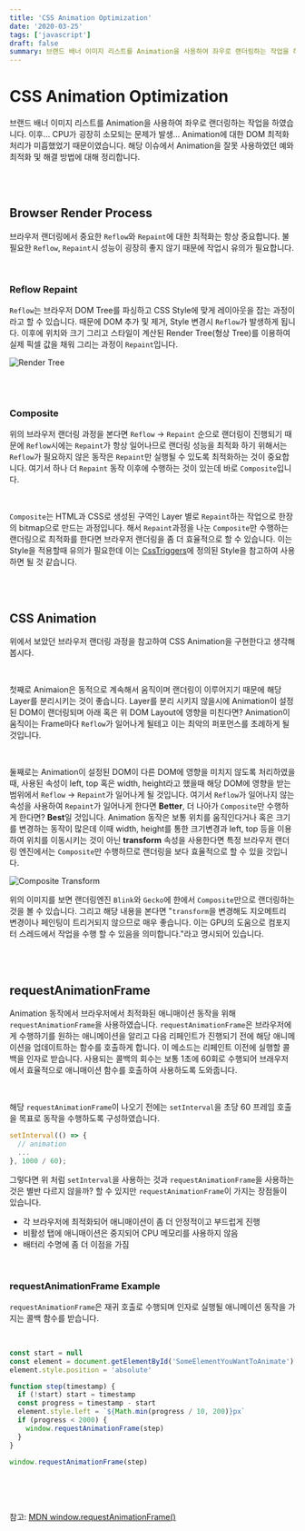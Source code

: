 ```yaml
---
title: 'CSS Animation Optimization'
date: '2020-03-25'
tags: ['javascript']
draft: false
summary: 브랜드 배너 이미지 리스트를 Animation을 사용하여 좌우로 랜더링하는 작업을 하였습니다.
---
```


# CSS Animation Optimization

브랜드 배너 이미지 리스트를 Animation을 사용하여 좌우로 랜더링하는 작업을 하였습니다. 이후... CPU가 굉장히 소모되는 문제가 발생... Animation에 대한 DOM 최적화 처리가 미흡했었기 때문이였습니다. 해당 이슈에서 Animation을 잘못 사용하였던 예와 최적화 및 해결 방법에 대해 정리합니다. <br />

<br /><br />

## Browser Render Process

브라우저 랜더링에서 중요한 `Reflow`와 `Repaint`에 대한 최적화는 항상 중요합니다. 불필요한 `Reflow`, `Repaint`시 성능이 굉장히 좋지 않기 때문에 작업시 유의가 필요합니다. <br />

<br />

### Reflow Repaint

`Reflow`는 브라우저 DOM Tree를 파싱하고 CSS Style에 맞게 레이아웃을 잡는 과정이라고 할 수 있습니다. 때문에 DOM 추가 및 제거, Style 변경시 `Reflow`가 발생하게 됩니다. 이후에 위치와 크기 그리고 스타일이 계산된 Render Tree(형상 Tree)를 이용하여 실제 픽셀 값을 채워 그리는 과정이 `Repaint`입니다.

![Render Tree](/static/images/posts/renderTree.png)

<br /><br />

### Composite

위의 브라우저 랜더링 과정을 본다면 `Reflow` -> `Repaint` 순으로 랜더링이 진행되기 때문에 `Reflow`시에는 `Repaint`가 항상 일어나므로 랜더링 성능을 최적화 하기 위해서는 `Reflow`가 필요하지 않은 동작은 `Repaint`만 실행될 수 있도록 최적화하는 것이 중요합니다. 여기서 하나 더 `Repaint` 동작 이후에 수행하는 것이 있는데 바로 `Composite`입니다. <br />

<br />

`Composite`는 HTML과 CSS로 생성된 구역인 Layer 별로 `Repaint`하는 작업으로 한장의 bitmap으로 만드는 과정입니다. 해서 `Repaint`과정을 나눈 `Composite`만 수행하는 랜더링으로 최적화를 한다면 브라우저 랜더링을 좀 더 효율적으로 할 수 있습니다. 이는 Style을 적용할때 유의가 필요한데 이는 [CssTriggers](https://csstriggers.com/)에 정의된 Style을 참고하여 사용하면 될 것 같습니다. <br />

<br /><br />

## CSS Animation

위에서 보았던 브라우저 랜더링 과정을 참고하여 CSS Animation을 구현한다고 생각해봅시다. <br />

<br />

첫째로 Animaion은 동적으로 계속해서 움직이며 랜더링이 이루어지기 때문에 해당 Layer를 분리시키는 것이 좋습니다. Layer를 분리 시키지 않을시에 Animation이 설정된 DOM이 랜더링되며 아래 혹은 위 DOM Layout에 영향을 미친다면? Animation이 움직이는 Frame마다 `Reflow`가 일어나게 될테고 이는 최악의 퍼포먼스를 초례하게 될 것입니다. <br />

<br />

둘째로는 Animation이 설정된 DOM이 다른 DOM에 영향을 미치지 않도록 처리하였을때, 사용된 속성이 left, top 혹은 width, height라고 했을때 해당 DOM에 영향을 받는 범위에서 `Reflow` -> `Repaint`가 일어나게 될 것입니다. 여기서 `Reflow`가 일어나지 않는 속성을 사용하여 `Repaint`가 일어나게 한다면 **Better**, 더 나아가 `Composite`만 수행하게 한다면? **Best**일 것입니다. Animation 동작은 보통 위치를 움직인다거나 혹은 크기를 변경하는 동작이 많은데 이때 width, height를 통한 크기변경과 left, top 등을 이용하여 위치를 이동시키는 것이 아닌 **transform** 속성을 사용한다면 특정 브라우저 랜더링 엔진에서는 `Composite`만 수행하므로 랜더링을 보다 효율적으로 할 수 있을 것입니다. <br />

![Composite Transform](/static/images/posts/composite-transform.png)

위의 이미지를 보면 랜더링엔진 `Blink`와 `Gecko`에 한에서 `Composite`만으로 랜더링하는 것을 볼 수 있습니다. 그리고 해당 내용을 본다면 "`transform`을 변경해도 지오메트리 변경이나 페인팅이 트리거되지 않으므로 매우 좋습니다. 이는 GPU의 도움으로 컴포지터 스레드에서 작업을 수행 할 수 있음을 의미합니다."라고 명시되어 있습니다. <br />

<br /><br />

## requestAnimationFrame

Animation 동작에서 브라우저에서 최적화된 애니매이션 동작을 위해 `requestAnimationFrame`을 사용하였습니다. `requestAnimationFrame`은 브라우저에게 수행하기를 원하는 애니메이션을 알리고 다음 리페인트가 진행되기 전에 해당 애니메이션을 업데이트하는 함수를 호출하게 합니다. 이 메소드는 리페인트 이전에 실행할 콜백을 인자로 받습니다. 사용되는 콜백의 회수는 보통 1초에 60회로 수행되어 브래우저에서 효율적으로 애니매이션 함수를 호출하여 사용하도록 도와줍니다. <br />

<br />

해당 `requestAnimationFrame`이 나오기 전에는 `setInterval`을 초당 60 프레임 호출을 목표로 동작을 수행하도록 구성하였습니다. <br />

```javascript
setInterval(() => {
  // animation
  ...
}, 1000 / 60);
```

그렇다면 위 처럼 `setInterval`을 사용하는 것과 `requestAnimationFrame`을 사용하는 것은 별반 다르지 않을까? 할 수 있지만 `requestAnimationFrame`이 가지는 장점들이 있습니다.

- 각 브라우저에 최적화되어 애니매이션이 좀 더 안정적이고 부드럽게 진행
- 비활성 탭에 애니매이션은 중지되어 CPU 메모리를 사용하지 않음
- 배터리 수명에 좀 더 이점을 가짐

<br />

### requestAnimationFrame Example

`requestAnimationFrame`은 재귀 호출로 수행되며 인자로 실행될 애니메이션 동작을 가지는 콜백 함수를 받습니다.

<br />

```javascript
const start = null
const element = document.getElementById('SomeElementYouWantToAnimate')
element.style.position = 'absolute'

function step(timestamp) {
  if (!start) start = timestamp
  const progress = timestamp - start
  element.style.left = `${Math.min(progress / 10, 200)}px`
  if (progress < 2000) {
    window.requestAnimationFrame(step)
  }
}

window.requestAnimationFrame(step)
```

<br /><br /><br />

참고: [MDN window.requestAnimationFrame()](https://developer.mozilla.org/ko/docs/Web/API/Window/requestAnimationFrame)

<br /><br /><br />
